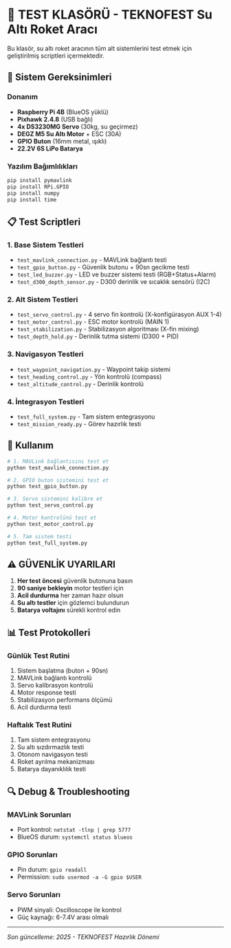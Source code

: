 # 🧪 TEST KLASÖRÜ - TEKNOFEST Su Altı Roket Aracı

Bu klasör, su altı roket aracının tüm alt sistemlerini test etmek için geliştirilmiş scriptleri içermektedir.

## 🔧 Sistem Gereksinimleri

### Donanım
- **Raspberry Pi 4B** (BlueOS yüklü)
- **Pixhawk 2.4.8** (USB bağlı)
- **4x DS3230MG Servo** (30kg, su geçirmez)
- **DEGZ M5 Su Altı Motor** + ESC (30A)
- **GPIO Buton** (16mm metal, ışıklı)
- **22.2V 6S LiPo Batarya**

### Yazılım Bağımlılıkları
```bash
pip install pymavlink
pip install RPi.GPIO
pip install numpy
pip install time
```

## 📋 Test Scriptleri

### 1. Base Sistem Testleri
- `test_mavlink_connection.py` - MAVLink bağlantı testi
- `test_gpio_button.py` - Güvenlik butonu + 90sn gecikme testi
- `test_led_buzzer.py` - LED ve buzzer sistemi testi (RGB+Status+Alarm)
- `test_d300_depth_sensor.py` - D300 derinlik ve sıcaklık sensörü (I2C)

### 2. Alt Sistem Testleri
- `test_servo_control.py` - 4 servo fin kontrolü (X-konfigürasyon AUX 1-4)
- `test_motor_control.py` - ESC motor kontrolü (MAIN 1)
- `test_stabilization.py` - Stabilizasyon algoritması (X-fin mixing)
- `test_depth_hold.py` - Derinlik tutma sistemi (D300 + PID)

### 3. Navigasyon Testleri
- `test_waypoint_navigation.py` - Waypoint takip sistemi
- `test_heading_control.py` - Yön kontrolü (compass)  
- `test_altitude_control.py` - Derinlik kontrolü

### 4. İntegrasyon Testleri
- `test_full_system.py` - Tam sistem entegrasyonu
- `test_mission_ready.py` - Görev hazırlık testi

## 🚀 Kullanım

```bash
# 1. MAVLink bağlantısını test et
python test_mavlink_connection.py

# 2. GPIO buton sistemini test et  
python test_gpio_button.py

# 3. Servo sistemini kalibre et
python test_servo_control.py

# 4. Motor kontrolünü test et
python test_motor_control.py

# 5. Tam sistem testi
python test_full_system.py
```

## ⚠️ GÜVENLİK UYARILARI

1. **Her test öncesi** güvenlik butonuna basın
2. **90 saniye bekleyin** motor testleri için
3. **Acil durdurma** her zaman hazır olsun
4. **Su altı testler** için gözlemci bulundurun
5. **Batarya voltajını** sürekli kontrol edin

## 📊 Test Protokolleri

### Günlük Test Rutini
1. Sistem başlatma (buton + 90sn)
2. MAVLink bağlantı kontrolü
3. Servo kalibrasyon kontrolü
4. Motor response testi
5. Stabilizasyon performans ölçümü
6. Acil durdurma testi

### Haftalık Test Rutini  
1. Tam sistem entegrasyonu
2. Su altı sızdırmazlık testi
3. Otonom navigasyon testi
4. Roket ayrılma mekanizması
5. Batarya dayanıklılık testi

## 🔍 Debug & Troubleshooting

### MAVLink Sorunları
- Port kontrol: `netstat -tlnp | grep 5777`
- BlueOS durum: `systemctl status blueos`

### GPIO Sorunları
- Pin durum: `gpio readall`
- Permission: `sudo usermod -a -G gpio $USER`

### Servo Sorunları
- PWM sinyali: Oscilloscope ile kontrol
- Güç kaynağı: 6-7.4V arası olmalı

---
*Son güncelleme: 2025 - TEKNOFEST Hazırlık Dönemі* 